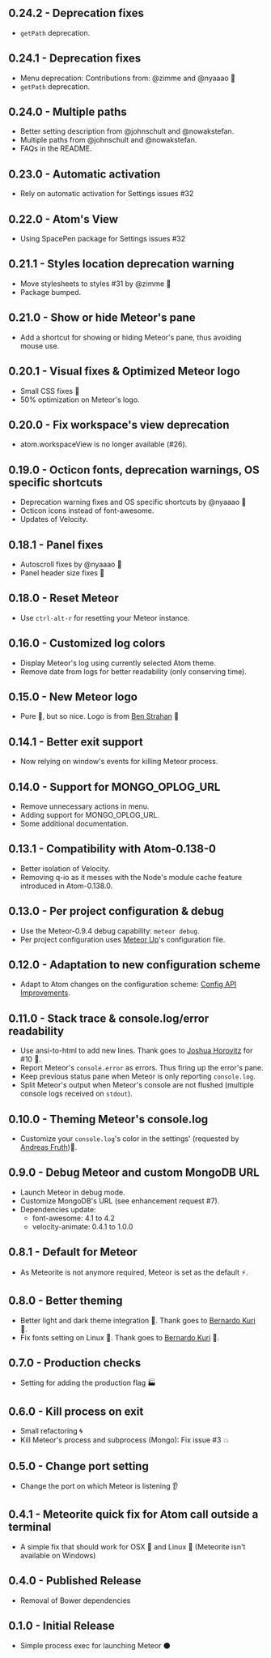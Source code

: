 ## 0.24.2 - Deprecation fixes
* `getPath` deprecation.

## 0.24.1 - Deprecation fixes
* Menu deprecation: Contributions from: @zimme and @nyaaao :clap:
* `getPath` deprecation.

## 0.24.0 - Multiple paths
* Better setting description from @johnschult and @nowakstefan.
* Multiple paths from @johnschult and @nowakstefan.
* FAQs in the README.

## 0.23.0 - Automatic activation
* Rely on automatic activation for Settings issues #32

## 0.22.0 - Atom's View
* Using SpacePen package for Settings issues #32

## 0.21.1 - Styles location deprecation warning
* Move stylesheets to styles #31 by @zimme :clap:
* Package bumped.

## 0.21.0 - Show or hide Meteor's pane
* Add a shortcut for showing or hiding Meteor's pane, thus avoiding mouse use.

## 0.20.1 - Visual fixes & Optimized Meteor logo
* Small CSS fixes :lipstick:
* 50% optimization on Meteor's logo.

## 0.20.0 - Fix workspace's view deprecation
* atom.workspaceView is no longer available (#26).

## 0.19.0 - Octicon fonts, deprecation warnings, OS specific shortcuts
* Deprecation warning fixes and OS specific shortcuts by @nyaaao :clap:
* Octicon icons instead of font-awesome.
* Updates of Velocity.

## 0.18.1 - Panel fixes
* Autoscroll fixes by @nyaaao :clap:
* Panel header size fixes :lipstick:

## 0.18.0 - Reset Meteor
* Use `ctrl-alt-r` for resetting your Meteor instance.

## 0.16.0 - Customized log colors
* Display Meteor's log using currently selected Atom theme.
* Remove date from logs for better readability (only conserving time).

## 0.15.0 - New Meteor logo
* Pure :lipstick:, but so nice. Logo is from [Ben Strahan](https://twitter.com/benjaminstrahan) :clap:

## 0.14.1 - Better exit support
* Now relying on window's events for killing Meteor process.

## 0.14.0 - Support for MONGO_OPLOG_URL
* Remove unnecessary actions in menu.
* Adding support for MONGO_OPLOG_URL.
* Some additional documentation.

## 0.13.1 - Compatibility with Atom-0.138-0
* Better isolation of Velocity.
* Removing q-io as it messes with the Node's module cache feature introduced in Atom-0.138.0.

## 0.13.0 - Per project configuration & debug
* Use the Meteor-0.9.4 debug capability: `meteor debug`.
* Per project configuration uses [Meteor Up](https://github.com/arunoda/meteor-up)'s configuration file.

## 0.12.0 - Adaptation to new configuration scheme
* Adapt to Atom changes on the configuration scheme: [Config API Improvements](http://blog.atom.io/2014/10/02/config-api-has-schema.html).

## 0.11.0 - Stack trace & console.log/error readability
* Use ansi-to-html to add new lines. Thank goes to [Joshua Horovitz](https://github.com/joshuahhh) for #10 :clap:.
* Report Meteor's `console.error` as errors. Thus firing up the error's pane.
* Keep previous status pane when Meteor is only reporting `console.log`.
* Split Meteor's output when Meteor's console are not flushed (multiple console logs received on `stdout`).

## 0.10.0 - Theming Meteor's console.log
* Customize your `console.log`'s color in the settings' (requested by [Andreas Fruth](http://crater.io/posts/W2Az8PQJ4aKTuf2ET)):lipstick:.

## 0.9.0 - Debug Meteor and custom MongoDB URL
* Launch Meteor in debug mode.
* Customize MongoDB's URL (see enhancement request #7).
* Dependencies update:
  * font-awesome: 4.1 to 4.2
  * velocity-animate: 0.4.1 to 1.0.0

## 0.8.1 - Default for Meteor
* As Meteorite is not anymore required, Meteor is set as the default :zap:.

## 0.8.0 - Better theming
* Better light and dark theme integration :lipstick:. Thank goes to [Bernardo Kuri](https://github.com/bkuri) :clap:.
* Fix fonts setting on Linux :penguin:. Thank goes to [Bernardo Kuri](https://github.com/bkuri) :clap:.

## 0.7.0 - Production checks
* Setting for adding the production flag :factory:

## 0.6.0 - Kill process on exit
* Small refactoring :cyclone:
* Kill Meteor's process and subprocess (Mongo): Fix issue #3 :boom:

## 0.5.0 - Change port setting
* Change the port on which Meteor is listening :ear:

## 0.4.1 - Meteorite quick fix for Atom call outside a terminal
* A simple fix that should work for OSX :apple: and Linux :penguin: (Meteorite isn't available on Windows)

## 0.4.0 - Published Release
* Removal of Bower dependencies

## 0.1.0 - Initial Release
* Simple process exec for launching Meteor :black_circle:  
